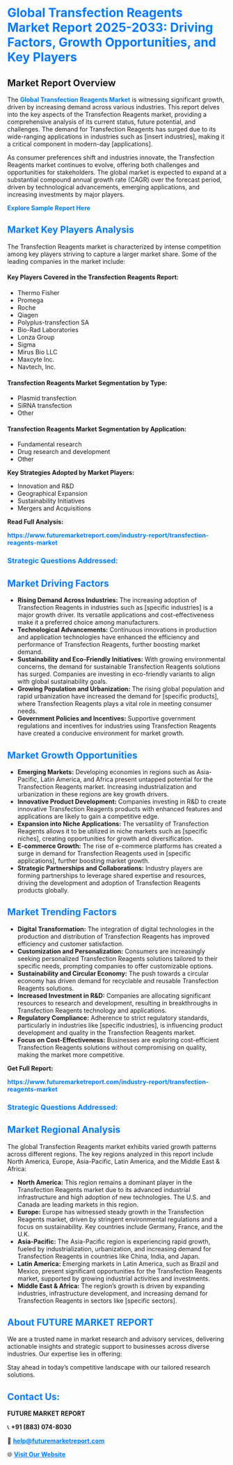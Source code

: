 <h1 style="color: #007BFF;">Global Transfection Reagents Market Report 2025-2033: Driving Factors, Growth Opportunities, and Key Players</h1>

<section id="overview">
<h2>Market Report Overview</h2>
<p>The <a href="https://www.futuremarketreport.com/industry-report/transfection-reagents-market" style="color: #007BFF; text-decoration: none;"><strong>Global Transfection Reagents Market</strong></a> is witnessing significant growth, driven by increasing demand across various industries. This report delves into the key aspects of the Transfection Reagents market, providing a comprehensive analysis of its current status, future potential, and challenges. The demand for Transfection Reagents has surged due to its wide-ranging applications in industries such as [insert industries], making it a critical component in modern-day [applications].</p>
<p>As consumer preferences shift and industries innovate, the Transfection Reagents market continues to evolve, offering both challenges and opportunities for stakeholders. The global market is expected to expand at a substantial compound annual growth rate (CAGR) over the forecast period, driven by technological advancements, emerging applications, and increasing investments by major players.</p>
</section>

<section id="overview">
<p><a href="https://www.futuremarketreport.com/request-sample/reportId=59444" style="color: #007BFF; text-decoration: none;"><strong>Explore Sample Report Here</strong></a></p>
</section>

<section id="key-players">
<h2 style="color: #007BFF;">Market Key Players Analysis</h2>
<p>The Transfection Reagents market is characterized by intense competition among key players striving to capture a larger market share. Some of the leading companies in the market include:</p>
<h4>Key Players Covered in the Transfection Reagents Report:</h4>
<ul><li>Thermo Fisher</li><li>Promega</li><li>Roche</li><li>Qiagen</li><li>Polyplus-transfection SA</li><li>Bio-Rad Laboratories</li><li>Lonza Group</li><li>Sigma</li><li>Mirus Bio LLC</li><li>Maxcyte Inc.</li><li>Navtech, Inc.</li></ul>
<h4>Transfection Reagents Market Segmentation by Type:</h4>
<ul><li>Plasmid transfection</li><li>SiRNA transfection</li><li>Other</li></ul>

<h4>Transfection Reagents Market Segmentation by Application:</h4>
<ul><li>Fundamental research</li><li>Drug research and development</li><li>Other</li></ul>
<p><strong>Key Strategies Adopted by Market Players:</strong></p>
<ul>
<li>Innovation and R&D</li>
<li>Geographical Expansion</li>
<li>Sustainability Initiatives</li>
<li>Mergers and Acquisitions</li>
</ul>
</section>

<section>
<p><strong>Read Full Analysis: </strong></p><a href="https://www.futuremarketreport.com/industry-report/transfection-reagents-market" style="color: #007BFF; text-decoration: none;"><strong>https://www.futuremarketreport.com/industry-report/transfection-reagents-market</strong></a>
<h3 style="color: #007BFF;">Strategic Questions Addressed:</h3>
</section>

<section id="driving-factors">
<h2 style="color: #007BFF;">Market Driving Factors</h2>
<ul>
<li><strong>Rising Demand Across Industries:</strong> The increasing adoption of Transfection Reagents in industries such as [specific industries] is a major growth driver. Its versatile applications and cost-effectiveness make it a preferred choice among manufacturers.</li>
<li><strong>Technological Advancements:</strong> Continuous innovations in production and application technologies have enhanced the efficiency and performance of Transfection Reagents, further boosting market demand.</li>
<li><strong>Sustainability and Eco-Friendly Initiatives:</strong> With growing environmental concerns, the demand for sustainable Transfection Reagents solutions has surged. Companies are investing in eco-friendly variants to align with global sustainability goals.</li>
<li><strong>Growing Population and Urbanization:</strong> The rising global population and rapid urbanization have increased the demand for [specific products], where Transfection Reagents plays a vital role in meeting consumer needs.</li>
<li><strong>Government Policies and Incentives:</strong> Supportive government regulations and incentives for industries using Transfection Reagents have created a conducive environment for market growth.</li>
</ul>
</section>

<section id="growth-opportunities">
<h2 style="color: #007BFF;">Market Growth Opportunities</h2>
<ul>
<li><strong>Emerging Markets:</strong> Developing economies in regions such as Asia-Pacific, Latin America, and Africa present untapped potential for the Transfection Reagents market. Increasing industrialization and urbanization in these regions are key growth drivers.</li>
<li><strong>Innovative Product Development:</strong> Companies investing in R&D to create innovative Transfection Reagents products with enhanced features and applications are likely to gain a competitive edge.</li>
<li><strong>Expansion into Niche Applications:</strong> The versatility of Transfection Reagents allows it to be utilized in niche markets such as [specific niches], creating opportunities for growth and diversification.</li>
<li><strong>E-commerce Growth:</strong> The rise of e-commerce platforms has created a surge in demand for Transfection Reagents used in [specific applications], further boosting market growth.</li>
<li><strong>Strategic Partnerships and Collaborations:</strong> Industry players are forming partnerships to leverage shared expertise and resources, driving the development and adoption of Transfection Reagents products globally.</li>
</ul>
</section>

<section id="trending-factors">
<h2 style="color: #007BFF;">Market Trending Factors</h2>
<ul>
<li><strong>Digital Transformation:</strong> The integration of digital technologies in the production and distribution of Transfection Reagents has improved efficiency and customer satisfaction.</li>
<li><strong>Customization and Personalization:</strong> Consumers are increasingly seeking personalized Transfection Reagents solutions tailored to their specific needs, prompting companies to offer customizable options.</li>
<li><strong>Sustainability and Circular Economy:</strong> The push towards a circular economy has driven demand for recyclable and reusable Transfection Reagents solutions.</li>
<li><strong>Increased Investment in R&D:</strong> Companies are allocating significant resources to research and development, resulting in breakthroughs in Transfection Reagents technology and applications.</li>
<li><strong>Regulatory Compliance:</strong> Adherence to strict regulatory standards, particularly in industries like [specific industries], is influencing product development and quality in the Transfection Reagents market.</li>
<li><strong>Focus on Cost-Effectiveness:</strong> Businesses are exploring cost-efficient Transfection Reagents solutions without compromising on quality, making the market more competitive.</li>
</ul>
</section>

<section>
<p><strong>Get Full Report: </strong></p><a href="https://www.futuremarketreport.com/industry-report/transfection-reagents-market" style="color: #007BFF; text-decoration: none;"><strong>https://www.futuremarketreport.com/industry-report/transfection-reagents-market</strong></a>
<h3 style="color: #007BFF;">Strategic Questions Addressed:</h3>
</section>


<section id="regional-analysis">
<h2 style="color: #007BFF;">Market Regional Analysis</h2>
<p>The global Transfection Reagents market exhibits varied growth patterns across different regions. The key regions analyzed in this report include North America, Europe, Asia-Pacific, Latin America, and the Middle East & Africa:</p>
<ul>
<li><strong>North America:</strong> This region remains a dominant player in the Transfection Reagents market due to its advanced industrial infrastructure and high adoption of new technologies. The U.S. and Canada are leading markets in this region.</li>
<li><strong>Europe:</strong> Europe has witnessed steady growth in the Transfection Reagents market, driven by stringent environmental regulations and a focus on sustainability. Key countries include Germany, France, and the U.K.</li>
<li><strong>Asia-Pacific:</strong> The Asia-Pacific region is experiencing rapid growth, fueled by industrialization, urbanization, and increasing demand for Transfection Reagents in countries like China, India, and Japan.</li>
<li><strong>Latin America:</strong> Emerging markets in Latin America, such as Brazil and Mexico, present significant opportunities for the Transfection Reagents market, supported by growing industrial activities and investments.</li>
<li><strong>Middle East & Africa:</strong> The region’s growth is driven by expanding industries, infrastructure development, and increasing demand for Transfection Reagents in sectors like [specific sectors].</li>
</ul>
</section>

<footer>
<h2 style="color: #007BFF;">About FUTURE MARKET REPORT</h2>
<p>We are a trusted name in market research and advisory services, delivering actionable insights and strategic support to businesses across diverse industries. Our expertise lies in offering:</p>

<p>Stay ahead in today’s competitive landscape with our tailored research solutions.</p>

<h2 style="color: #007BFF;">Contact Us:</h2>
<p><strong>FUTURE MARKET REPORT</strong></p>
<p>📞 <strong>+91 (883) 074-8030</strong></p>
<p>📧 <strong><a href="mailto:help@futuremarketreport.com" style="color: #007BFF;">help@futuremarketreport.com</a></strong></p>
<p>🌐 <strong><a href="https://www.futuremarketreport.com/" style="color: #007BFF;">Visit Our Website</a></strong></p>
</footer>